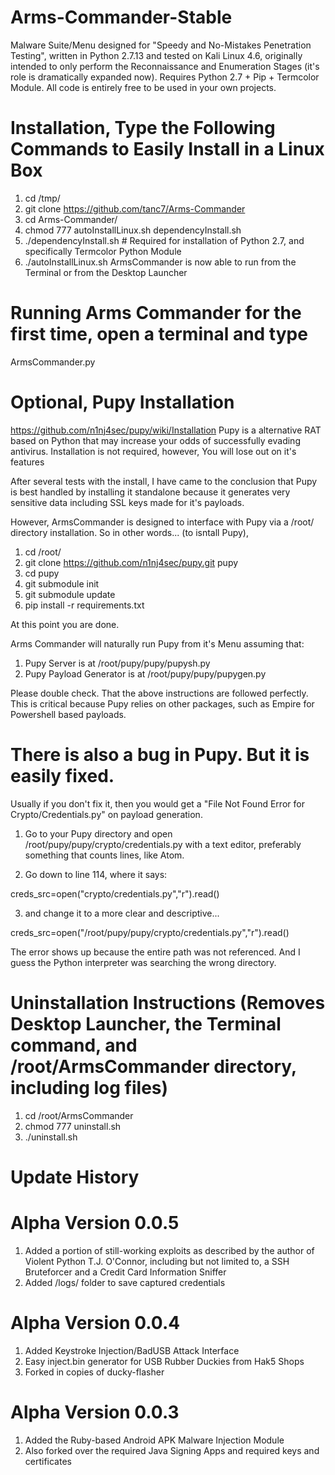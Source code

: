 # Arms-Commander-Stable
Malware Suite/Menu designed for "Speedy and No-Mistakes Penetration Testing", written in Python 2.7.13 and tested on Kali Linux 4.6, originally intended to only perform the Reconnaissance and Enumeration Stages (it's role is dramatically expanded now). Requires Python 2.7 + Pip + Termcolor Module. All code is entirely free to be used in your own projects. 

# Installation, Type the Following Commands to Easily Install in a Linux Box
1. cd /tmp/
2. git clone https://github.com/tanc7/Arms-Commander
3. cd Arms-Commander/
4. chmod 777 autoInstallLinux.sh dependencyInstall.sh
5. ./dependencyInstall.sh # Required for installation of Python 2.7, and specifically Termcolor Python Module
6. ./autoInstallLinux.sh
ArmsCommander is now able to run from the Terminal or from the Desktop Launcher

# Running Arms Commander for the first time, open a terminal and type
ArmsCommander.py

# Optional, Pupy Installation
https://github.com/n1nj4sec/pupy/wiki/Installation
Pupy is a alternative RAT based on Python that may increase your odds of successfully evading antivirus. 
Installation is not required, however, You will lose out on it's features

After several tests with the install, I have came to the conclusion that Pupy is best handled by installing it standalone because it generates very sensitive data including SSL keys made for it's payloads.

However, ArmsCommander is designed to interface with Pupy via a /root/ directory installation. So in other words... (to isntall Pupy),

1. cd /root/
2. git clone https://github.com/n1nj4sec/pupy.git pupy
3. cd pupy
4. git submodule init
5. git submodule update
6. pip install -r requirements.txt

At this point you are done. 

Arms Commander will naturally run Pupy from it's Menu assuming that:
1. Pupy Server is at /root/pupy/pupy/pupysh.py
2. Pupy Payload Generator is at /root/pupy/pupy/pupygen.py

Please double check. That the above instructions are followed perfectly. This is critical because Pupy relies on other packages, such as Empire for Powershell based payloads.

# There is also a bug in Pupy. But it is easily fixed. 

Usually if you don't fix it, then you would get a "File Not Found Error for Crypto/Credentials.py" on payload generation.

1. Go to your Pupy directory and open /root/pupy/pupy/crypto/credentials.py with a text editor, preferably something that counts lines, like Atom.

2. Go down to line 114, where it says:

creds_src=open("crypto/credentials.py","r").read()

3. and change it to a more clear and descriptive...

creds_src=open("/root/pupy/pupy/crypto/credentials.py","r").read()

The error shows up because the entire path was not referenced. And I guess the Python interpreter was searching the wrong directory.

# Uninstallation Instructions (Removes Desktop Launcher, the Terminal command, and /root/ArmsCommander directory, including log files)
1. cd /root/ArmsCommander
2. chmod 777 uninstall.sh
3. ./uninstall.sh

# Update History

# Alpha Version 0.0.5

1. Added a portion of still-working exploits as described by the author of Violent Python T.J. O'Connor, including but not limited to, a SSH Bruteforcer and a Credit Card Information Sniffer
2. Added /logs/ folder to save captured credentials

# Alpha Version 0.0.4

1. Added Keystroke Injection/BadUSB Attack Interface
2. Easy inject.bin generator for USB Rubber Duckies from Hak5 Shops
3. Forked in copies of ducky-flasher

# Alpha Version 0.0.3
1. Added the Ruby-based Android APK Malware Injection Module
2. Also forked over the required Java Signing Apps and required keys and certificates
